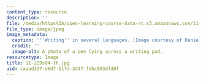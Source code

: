 ```yaml
---
content_type: resource
description: ''
file: /media/https%3A/open-learning-course-data-rc.s3.amazonaws.com/11-229-advanced-writing-seminar-spring-2004/caaad337e0d711fd3d47fdbc003dfd0f_11-229s04-th.jpg
file_type: image/jpeg
image_metadata:
  caption: '''Writing'' in several languages. (Image courtesy of Daniel Bersak).'
  credit: ''
  image-alt: A photo of a pen lying across a writing pad.
resourcetype: Image
title: 11-229s04-th.jpg
uid: caaad337-e0d7-11fd-3d47-fdbc003dfd0f
---
```

